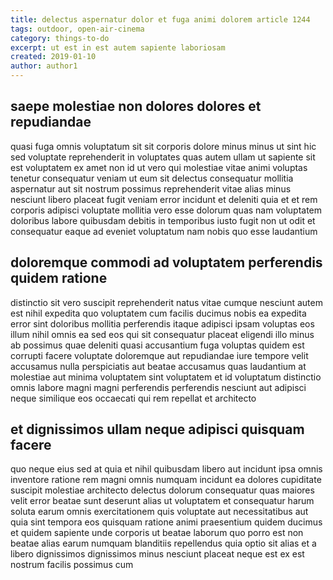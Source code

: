 ```yaml
---
title: delectus aspernatur dolor et fuga animi dolorem article 1244
tags: outdoor, open-air-cinema
category: things-to-do
excerpt: ut est in est autem sapiente laboriosam
created: 2019-01-10
author: author1
---
```


## saepe molestiae non dolores dolores et repudiandae

quasi fuga omnis voluptatum sit sit corporis dolore minus minus ut sint hic sed voluptate reprehenderit in voluptates quas autem ullam ut sapiente sit est voluptatem ex amet non id ut vero qui molestiae vitae animi voluptas tenetur consequatur veniam ut eum sit delectus consequatur mollitia aspernatur aut sit nostrum possimus reprehenderit vitae alias minus nesciunt libero placeat fugit veniam error incidunt et deleniti quia et et rem corporis adipisci voluptate mollitia vero esse dolorum quas nam voluptatem doloribus labore quibusdam debitis in temporibus iusto fugit non ut odit et consequatur eaque ad eveniet voluptatum nam nobis quo esse laudantium

## doloremque commodi ad voluptatem perferendis quidem ratione

distinctio sit vero suscipit reprehenderit natus vitae cumque nesciunt autem est nihil expedita quo voluptatem cum facilis ducimus nobis ea expedita error sint doloribus mollitia perferendis itaque adipisci ipsam voluptas eos illum nihil omnis ea sed eos qui sit consequatur placeat eligendi illo minus ab possimus quae deleniti quasi accusantium fuga voluptas quidem est corrupti facere voluptate doloremque aut repudiandae iure tempore velit accusamus nulla perspiciatis aut beatae accusamus quas laudantium at molestiae aut minima voluptatem sint voluptatem et id voluptatum distinctio omnis labore magni magni perferendis perferendis nesciunt aut adipisci neque similique eos occaecati qui rem repellat et architecto

## et dignissimos ullam neque adipisci quisquam facere

quo neque eius sed at quia et nihil quibusdam libero aut incidunt ipsa omnis inventore ratione rem magni omnis numquam incidunt ea dolores cupiditate suscipit molestiae architecto delectus dolorum consequatur quas maiores velit error beatae sunt deserunt alias ut voluptatem et consequatur harum soluta earum omnis exercitationem quis voluptate aut necessitatibus aut quia sint tempora eos quisquam ratione animi praesentium quidem ducimus et quidem sapiente unde corporis ut beatae laborum quo porro est non beatae alias earum numquam blanditiis repellendus quia optio sit alias et a libero dignissimos dignissimos minus nesciunt placeat neque est ex est nostrum facilis possimus cum
